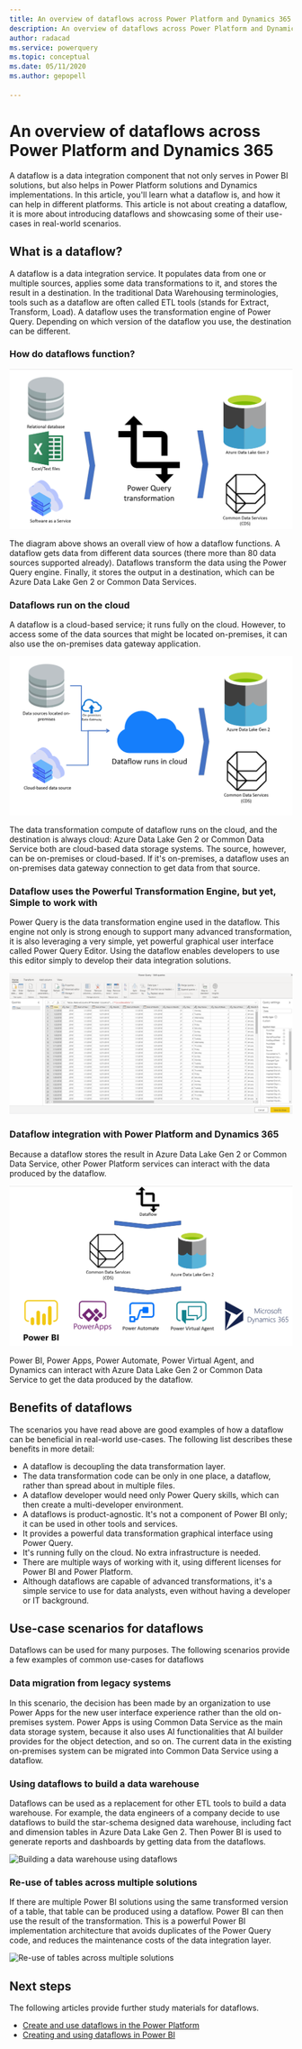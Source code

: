 ```yaml
---
title: An overview of dataflows across Power Platform and Dynamics 365
description: An overview of dataflows across Power Platform and Dynamics 365
author: radacad
ms.service: powerquery
ms.topic: conceptual
ms.date: 05/11/2020
ms.author: gepopell

---
```


# An overview of dataflows across Power Platform and Dynamics 365

A dataflow is a data integration component that not only serves in Power BI solutions, but also helps in Power Platform solutions and Dynamics implementations. In this article, you'll learn what a dataflow is, and how it can help in different platforms. This article is not about creating a dataflow, it is more about introducing dataflows and showcasing some of their use-cases in real-world scenarios.

## What is a dataflow?

A dataflow is a data integration service. It populates data from one or multiple sources, applies some data transformations to it, and stores the result in a destination. In the traditional Data Warehousing terminologies, tools such as a dataflow are often called ETL tools (stands for Extract, Transform, Load). A dataflow uses the transformation engine of Power Query. Depending on which version of the dataflow you use, the destination can be different.

### How do dataflows function?

![How do dataflows function](media/dataflows-power-platform-dynamics-365/dataflow-function.png)

The diagram above shows an overall view of how a dataflow functions. A dataflow gets data from different data sources (there more than 80 data sources supported already). Dataflows transform the data using the Power Query engine. Finally, it stores the output in a destination, which can be Azure Data Lake Gen 2 or Common Data Services.

### Dataflows run on the cloud

A dataflow is a cloud-based service; it runs fully on the cloud. However, to access some of the data sources that might be located on-premises, it can also use the on-premises data gateway application.

![Dataflows run on the cloud](media/dataflows-power-platform-dynamics-365/dataflow-cloud.png)

The data transformation compute of dataflow runs on the cloud, and the destination is always cloud: Azure Data Lake Gen 2 or Common Data Service both are cloud-based data storage systems. The source, however, can be on-premises or cloud-based. If it's on-premises, a dataflow uses an on-premises data gateway connection to get data from that source.

### Dataflow uses the Powerful Transformation Engine, but yet, Simple to work with

Power Query is the data transformation engine used in the dataflow. This engine not only is strong enough to support many advanced transformation, it is also leveraging a very simple, yet powerful graphical user interface called Power Query Editor. Using the dataflow enables developers to use this editor simply to develop their data integration solutions.

![Power Query transformations](media/dataflows-power-platform-dynamics-365/power-query-editor.png)

### Dataflow integration with Power Platform and Dynamics 365

Because a dataflow stores the result in Azure Data Lake Gen 2 or Common Data Service, other Power Platform services can interact with the data produced by the dataflow.

![Dataflow integration with Power Platform and Dynamics](media/dataflows-power-platform-dynamics-365/dataflow-power-platform.png)

Power BI, Power Apps, Power Automate, Power Virtual Agent, and Dynamics can interact with Azure Data Lake Gen 2 or Common Data Service to get the data produced by the dataflow.

## Benefits of dataflows

The scenarios you have read above are good examples of how a dataflow can be beneficial in real-world use-cases. The following list describes these benefits in more detail:

- A dataflow is decoupling the data transformation layer.
- The data transformation code can be only in one place, a dataflow, rather than spread about in multiple files.
- A dataflow developer would need only Power Query skills, which can then create a multi-developer environment.
- A dataflows is product-agnostic. It's not a component of Power BI only; it can be used in other tools and services.
- It provides a powerful data transformation graphical interface using Power Query.
- It's running fully on the cloud. No extra infrastructure is needed.
- There are multiple ways of working with it, using different licenses for Power BI and Power Platform.
- Although dataflows are capable of advanced transformations, it's a simple service to use for data analysts, even without having a developer or IT background.

## Use-case scenarios for dataflows

Dataflows can be used for many purposes. The following scenarios provide a few examples of common use-cases for dataflows

### Data migration from legacy systems

In this scenario, the decision has been made by an organization to use Power Apps for the new user interface experience rather than the old on-premises system. Power Apps is using Common Data Service as the main data storage system, because it also uses AI functionalities that AI builder provides for the object detection, and so on. The current data in the existing on-premises system can be migrated into Common Data Service using a dataflow.

### Using dataflows to build a data warehouse

Dataflows can be used as a replacement for other ETL tools to build a data warehouse. For example, the data engineers of a company decide to use dataflows to build the star-schema designed data warehouse, including fact and dimension tables in Azure Data Lake Gen 2. Then Power BI is used to generate reports and dashboards by getting data from the dataflows.

![Building a data warehouse using dataflows](https://i2.wp.com/radacad.com/wp-content/uploads/2019/01/2019-01-21_06h49_16.png)

### Re-use of tables across multiple solutions

If there are multiple Power BI solutions using the same transformed version of a table, that table can be produced using a dataflow. Power BI can then use the result of the transformation. This is a powerful Power BI implementation architecture that avoids duplicates of the Power Query code, and reduces the maintenance costs of the data integration layer.

![Re-use of tables across multiple solutions](https://i1.wp.com/radacad.com/wp-content/uploads/2019/01/2019-01-21_06h36_16.png)

## Next steps

The following articles provide further study materials for dataflows.

- [Create and use dataflows in the Power Platform](https://docs.microsoft.com/data-integration/dataflows/dataflows-integration-overview)
- [Creating and using dataflows in Power BI](https://docs.microsoft.com/power-bi/service-dataflows-create-use)
